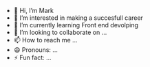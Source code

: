 - 👋 Hi, I’m Mark
- 👀 I’m interested in making a succesfull career
- 🌱 I’m currently learning Front end devolping
- 💞️ I’m looking to collaborate on ...
- 📫 How to reach me ...
- 😄 Pronouns: ...
- ⚡ Fun fact: ...

<!---
Mark-Tamer/Mark-Tamer is a ✨ special ✨ repository because its `README.md` (this file) appears on your GitHub profile.
You can click the Preview link to take a look at your changes.
--->
